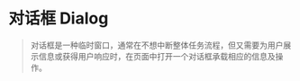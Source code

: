 <!--
 * @Author: Quarter
 * @Date: 2022-01-11 03:23:30
 * @LastEditTime: 2022-01-11 05:36:02
 * @LastEditors: Quarter
 * @Description: 对话框说明文档
 * @FilePath: /t-ui-kit/packages/Dialog/docs/README.md
-->

# 对话框 Dialog

> 对话框是一种临时窗口，通常在不想中断整体任务流程，但又需要为用户展示信息或获得用户响应时，在页面中打开一个对话框承载相应的信息及操作。